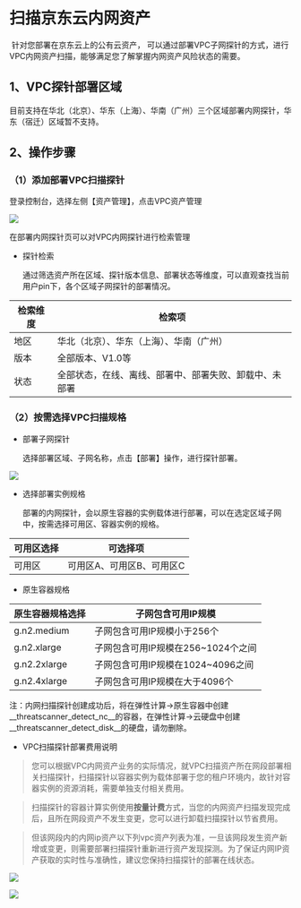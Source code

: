 # 扫描京东云内网资产

​	针对您部署在京东云上的公有云资产， 可以通过部署VPC子网探针的方式，进行VPC内网资产扫描，能够满足您了解掌握内网资产风险状态的需要。

## 1、VPC探针部署区域

​	目前支持在华北（北京）、华东（上海）、华南（广州）三个区域部署内网探针，华东（宿迁）区域暂不支持。

## 2、操作步骤

### （1）添加部署VPC扫描探针

登录控制台，选择左侧【资产管理】，点击VPC资产管理

![](../../../../image/Website-Threat-Inspector/wts-vpc-assets-11.png)

在部署内网探针页可以对VPC内网探针进行检索管理

- 探针检索

  通过筛选资产所在区域、探针版本信息、部署状态等维度，可以直观查找当前用户pin下，各个区域子网探针的部署情况。

| 检索维度 | 检索项                                                 |
| -------- | ------------------------------------------------------ |
| 地区     | 华北（北京）、华东（上海）、华南（广州）               |
| 版本     | 全部版本、V1.0等                                       |
| 状态     | 全部状态，在线、离线、部署中、部署失败、卸载中、未部署 |

### （2）按需选择VPC扫描规格

- 部署子网探针

  选择部署区域、子网名称，点击【部署】操作，进行探针部署。

![](../../../../image/Website-Threat-Inspector/wts-vpc-assets-12.png)

- 选择部署实例规格

  部署的内网探针，会以原生容器的实例载体进行部署，可以在选定区域子网中，按需选择可用区、容器实例的规格。

| 可用区选择 | 可选择项                  |
| ---------- | ------------------------- |
| 可用区     | 可用区A、可用区B、可用区C |

- 原生容器规格

| 原生容器规格选择 | 子网包含可用IP规模                 |
| ---------------- | ---------------------------------- |
| g.n2.medium      | 子网包含可用IP规模小于256个        |
| g.n2.xlarge      | 子网包含可用IP规模在256~1024个之间 |
| g.n2.2xlarge     | 子网包含可用IP规模在1024~4096之间  |
| g.n2.4xlarge     | 子网包含可用IP规模在大于4096个     |

注：内网扫描探针创建成功后，将在弹性计算->原生容器中创建__threatscanner_detect_nc__的容器，在弹性计算->云硬盘中创建__threatscanner_detect_disk__的硬盘，请勿删除。

- VPC扫描探针部署费用说明

> 您可以根据VPC内网资产业务的实际情况，就VPC扫描资产所在网段部署相关扫描探针，扫描探针以容器实例为载体部署于您的租户环境内，故针对容器实例的资源消耗，需要单独支付相关费用。

> 扫描探针的容器计算实例使用**按量计费**方式，当您的内网资产扫描发现完成后，且所在网段资产不发生变更，您可以进行卸载扫描探针以节省费用。

> 但该网段内的内网ip资产以下列vpc资产列表为准，一旦该网段发生资产新增或变更，则需要部署扫描探针重新进行资产发现探测。为了保证内网IP资产获取的实时性与准确性，建议您保持扫描探针的部署在线状态。



![](../../../../image/Website-Threat-Inspector/wts-vpc-assets-13.png)

![](../../../../image/Website-Threat-Inspector/wts-vpc-assets-14.png)